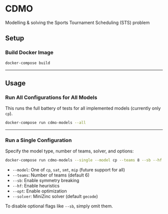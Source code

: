 # CDMO
Modelling &amp; solving the Sports Tournament Scheduling (STS) problem

## Setup

### Build Docker Image

```bash
docker-compose build
```

---

## Usage

### Run All Configurations for All Models

This runs the full battery of tests for all implemented models (currently only `cp`).

```bash
docker-compose run cdmo-models --all
```

---

### Run a Single Configuration

Specify the model type, number of teams, solver, and options:

```bash
docker-compose run cdmo-models --single --model cp --teams 8 --sb --hf --opt --solver gecode
```

* `--model`: One of `cp`, `sat`, `smt`, `mip` (future support for all)
* `--teams`: Number of teams (default 6)
* `--sb`: Enable symmetry breaking
* `--hf`: Enable heuristics
* `--opt`: Enable optimization
* `--solver`: MiniZinc solver (default `gecode`)

To disable optional flags like `--sb`, simply omit them.